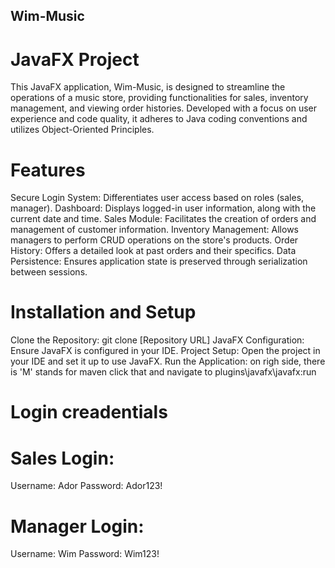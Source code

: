 ## Wim-Music
# JavaFX Project
This JavaFX application, Wim-Music, is designed to streamline the operations of a music store, providing functionalities for sales, inventory management, and viewing order histories. Developed with a focus on user experience and code quality, it adheres to Java coding conventions and utilizes Object-Oriented Principles.

# Features
Secure Login System: Differentiates user access based on roles (sales, manager).
Dashboard: Displays logged-in user information, along with the current date and time.
Sales Module: Facilitates the creation of orders and management of customer information.
Inventory Management: Allows managers to perform CRUD operations on the store's products.
Order History: Offers a detailed look at past orders and their specifics.
Data Persistence: Ensures application state is preserved through serialization between sessions.
# Installation and Setup
Clone the Repository: git clone [Repository URL]
JavaFX Configuration: Ensure JavaFX is configured in your IDE.
Project Setup: Open the project in your IDE and set it up to use JavaFX.
Run the Application: on righ side, there is 'M' stands for maven click that and navigate to plugins\javafx\javafx:run

# Login creadentials
# Sales Login:
Username: Ador
Password: Ador123!

# Manager Login:
Username: Wim
Password: Wim123!
